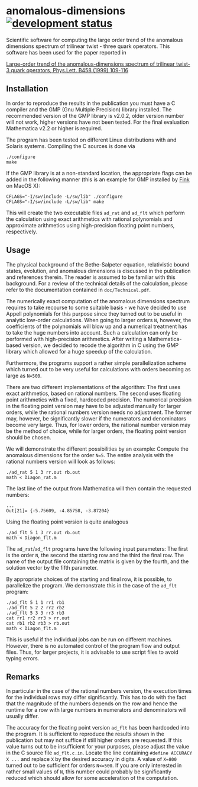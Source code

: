 anomalous-dimensions [![development status](http://img.shields.io/badge/status-final--release-green.svg)](http://www.sciencedirect.com/science/article/pii/S0370269399005523)
====================

Scientific software for computing the large order trend of the anomalous dimensions spectrum of trilinear twist - three quark operators. This software has been used for the paper reported in

[Large-order trend of the anomalous-dimensions spectrum of trilinear twist-3 quark operators, Phys.Lett. B458 (1999) 109-116](http://www.sciencedirect.com/science/article/pii/S0370269399005523)

Installation
------------

In order to reproduce the results in the publication you must have a C compiler and the GMP (Gnu Multiple Precision) library installed. The recommended version of the GMP library is v2.0.2, older version number will not work, higher versions have not been tested. For the final evaluation Mathematica v2.2 or higher is required.

The program has been tested on different Linux distributions with and Solaris systems. Compiling the C sources is done via

    ./configure
    make

If the GMP library is at a non-standard location, the appropriate flags can be added in the following manner (this is an example for GMP installed by [Fink](http://finkproject.org) on MacOS X):

    CFLAGS="-I/sw/include -L/sw/lib" ./configure
    CFLAGS="-I/sw/include -L/sw/lib" make

This will create the two executable files `ad_rat` and `ad_flt` which perform the calculation using exact arithmetics with rational polynomials and approximate arithmetics using high-precision floating point numbers, respectively.

Usage
-----

The physical background of the Bethe-Salpeter equation, relativistic bound states, evolution, and anomalous dimensions is discussed in the publication and references therein. The reader is assumed to be familiar with this background. For a review of the technical details of the calculation, please refer to the documentation contained in `doc/Technical.pdf`.

The numerically exact computation of the anomalous dimensions spectrum requires to take recourse to some suitable basis - we have decided to use Appell polynomials for this purpose since they turned out to be useful in analytic low-order calculations. When going to larger orders `N`, however, the coefficients of the polynomials will blow up and a numerical treatment has to take the huge numbers into account. Such a calculation can only be performed with high-precision arithmetics. After writing a Mathematica-based version, we decided to recode the algorithm in C using the GMP library which allowed for a huge speedup of the calculation.

Furthermore, the programs support a rather simple parallelization scheme which turned out to be very useful for calculations with orders becoming as large as `N=500`.

There are two different implementations of the algorithm: The first uses exact arithmetics, based on rational numbers. The second uses floating point arithmetics with a fixed, hardcoded precision. The numerical precision in the floating point version may have to be adjusted manually for larger orders, while the rational numbers version needs no adjustment. The former may, however, be significantly slower if the numerators and denominators become very large. Thus, for lower orders, the rational number version may be the method of choice, while for larger orders, the floating point version should be chosen.

We will demonstrate the different possibilities by an example: Compute the anomalous dimensions for the order `N=5`. The entire analysis with the rational numbers version will look as follows:

    ./ad_rat 5 1 3 rr.out rb.out
    math < Diagon_rat.m

The last line of the output from Mathematica will then contain the requested numbers:

    ...
    Out[21]= {-5.75609, -4.85758, -3.87204}

Using the floating point version is quite analogous

    ./ad_flt 5 1 3 rr.out rb.out
    math < Diagon_flt.m

The `ad_rat`/`ad_flt` programs have the following input parameters: The first is the order `N`, the second the starting row and the third the final row. The name of the output file containing the matrix is given by the fourth, and the solution vector by the fifth parameter.

By appropriate choices of the starting and final row, it is possible, to parallelize the program. We demonstrate this in the case of the `ad_flt` program:

    ./ad_flt 5 1 1 rr1 rb1
    ./ad_flt 5 2 2 rr2 rb2
    ./ad_flt 5 3 3 rr3 rb3
    cat rr1 rr2 rr3 > rr.out
    cat rb1 rb2 rb3 > rb.out
    math < Diagon_flt.m

This is useful if the individual jobs can be run on different machines. However, there is no automated control of the program flow and output files. Thus, for larger projects, it is advisable to use script files to avoid typing errors.

Remarks
-------

In particular in the case of the rational numbers version, the execution times for the individual rows may differ significantly. This has to do with the fact that the magnitude of the numbers depends on the row and hence the runtime for a row with large numbers in numerators and denominators will usually differ.

The accuracy for the floating point version `ad_flt` has been hardcoded into the program. It is sufficient to reproduce the results shown in the publication but may not suffice if still higher orders are requested. If this value turns out to be insufficient for your purposes, please adjust the value in the C source file `ad_flt.c.in`. Locate the line containing `#define ACCURACY X ...` and replace `X` by the desired accuracy in digits. A value of `X=800` turned out to be sufficient for orders `N<=500`. If you are only interested in rather small values of `N`, this number could probably be significantly reduced which should allow for some acceleration of the computation.

